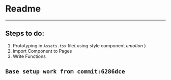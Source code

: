 # Readme
---

## Steps to do:
1. Prototyping in `Assets.tsx` file( using style component *emotion* )
2. import Component to Pages
3. Write Functions

`
Base setup work from commit:6286dce
`
---
